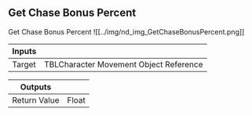 ## Get Chase Bonus Percent
Get Chase Bonus Percent
![[../img/nd_img_GetChaseBonusPercent.png]]

|Inputs||
|--|--|
| Target | TBLCharacter Movement Object Reference |

|Outputs||
|--|--|
| Return Value | Float |
